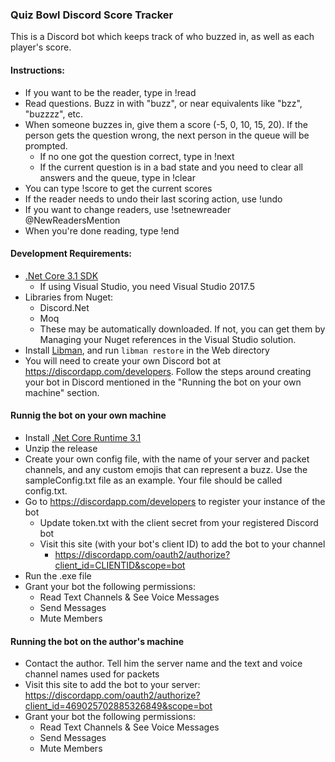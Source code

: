 ﻿### Quiz Bowl Discord Score Tracker
This is a Discord bot which keeps track of who buzzed in, as well as each player's score.

#### Instructions:
- If you want to be the reader, type in !read
- Read questions. Buzz in with "buzz", or near equivalents like "bzz", "buzzzz", etc.
- When someone buzzes in, give them a score (-5, 0, 10, 15, 20). If the person gets the question wrong, the next person in the queue will be prompted.
  - If no one got the question correct, type in !next
  - If the current question is in a bad state and you need to clear all answers and the queue, type in !clear
- You can type !score to get the current scores
- If the reader needs to undo their last scoring action, use !undo
- If you want to change readers, use !setnewreader @NewReadersMention
- When you're done reading, type !end

#### Development Requirements:
- [.Net Core 3.1 SDK](https://dotnet.microsoft.com/download/dotnet-core/3.1)
  - If using Visual Studio, you need Visual Studio 2017.5
- Libraries from Nuget:
  - Discord.Net
  - Moq
  - These may be automatically downloaded. If not, you can get them by Managing your Nuget references in the
 Visual Studio solution.
- Install [Libman](https://docs.microsoft.com/en-us/aspnet/core/client-side/libman/libman-cli), and run `libman restore` in the Web directory
- You will need to create your own Discord bot at https://discordapp.com/developers. Follow the steps around creating your bot in Discord mentioned in the "Running the bot on your own machine" section.
    
#### Runnig the bot on your own machine
- Install [.Net Core Runtime 3.1](https://dotnet.microsoft.com/download/dotnet-core/3.1)  
- Unzip the release
- Create your own config file, with the name of your server and packet channels, and any custom emojis that can represent a buzz. Use the sampleConfig.txt file as an example. Your file should be called config.txt.
- Go to https://discordapp.com/developers to register your instance of the bot
  - Update token.txt with the client secret from your registered Discord bot
  - Visit this site (with your bot's client ID) to add the bot to your channel
    - https://discordapp.com/oauth2/authorize?client_id=CLIENTID&scope=bot
- Run the .exe file
- Grant your bot the following permissions:
  - Read Text Channels & See Voice Messages
  - Send Messages
  - Mute Members
  
#### Running the bot on the author's machine
- Contact the author. Tell him the server name and the text and voice channel names used for packets
- Visit this site to add the bot to your server: https://discordapp.com/oauth2/authorize?client_id=469025702885326849&scope=bot
- Grant your bot the following permissions:
  - Read Text Channels & See Voice Messages
  - Send Messages
  - Mute Members
